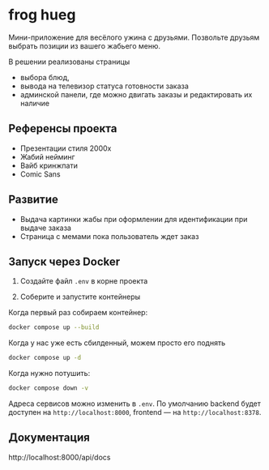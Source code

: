 # frog hueg

Мини-приложение для весёлого ужина с друзьями. Позвольте друзьям выбрать позиции из вашего жабьего меню.

В решении реализованы страницы

- выбора блюд,
- вывода на телевизор статуса готовности заказа
- админской панели, где можно двигать заказы и редактировать их наличие

## Референсы проекта

- Презентации стиля 2000х
- Жабий нейминг
- Вайб кринжпати
- Comic Sans

## Развитие

- Выдача картинки жабы при оформлении для идентификации при выдаче заказа
- Страница с мемами пока пользователь ждет заказ

## Запуск через Docker

1. Создайте файл `.env` в корне проекта

2. Соберите и запустите контейнеры

Когда первый раз собираем контейнер:

```bash
docker compose up --build
```

Когда у нас уже есть сбилденный, можем просто его поднять

```bash
docker compose up -d
```

Когда нужно потушить:

```bash
docker compose down -v
```

Адреса сервисов можно изменить в `.env`. По умолчанию backend будет доступен на `http://localhost:8000`, frontend — на `http://localhost:8378`.

## Документация

http://localhost:8000/api/docs

